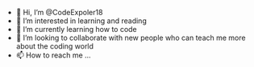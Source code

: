 - 👋 Hi, I’m @CodeExpoler18
- 👀 I’m interested in learning and reading
- 🌱 I’m currently learning how to code 
- 💞️ I’m looking to collaborate with new people who can teach me more about the coding world
- 📫 How to reach me ...

<!---
CodeExpoler18/CodeExpoler18 is a ✨ special ✨ repository because its `README.md` (this file) appears on your GitHub profile.
You can click the Preview link to take a look at your changes.
--->
